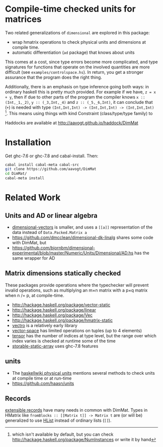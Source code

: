 # Compile-time checked units for matrices
Two related generalizations of `dimensional` are explored in this package:

* wrap hmatrix operations to check physical units and dimensions at compile time.
* automatic differentiation (`ad` package) that knows about units

This comes at a cost, since type errors become more complicated, and type signatures
for functions that operate on the involved quantities are more difficult (see
`examples/controlspace.hs`). In return, you get a stronger assurance that the
program does the right thing.

Additionally, there is an emphasis on type inference going both ways:
in ordinary haskell this is pretty much provided. For example if we have,
`z = x + y`, then if due to other parts of the program the compiler knows
`x :: (Int,_1,_2)`, `y :: (_3,Int,_4)` and `z :: (_5,_6,Int)`, it can
conclude that (`+`) is needed with type `(Int,Int,Int) -> (Int,Int,Int) -> (Int,Int,Int)` [^note].
This means using things with kind Constraint (class/type/type family) to


[^note]: which isn't available by default, but you can check http://hackage.haskell.org/package/NumInstances or write it by hand

Haddocks are available at http://aavogt.github.io/haddock/DimMat

# Installation
Get ghc-7.6 or ghc-7.8 and cabal-install. Then:
```sh
cabal install cabal-meta cabal-src
git clone https://github.com/aavogt/DimMat
cd DimMat/
cabal-meta install
```

# Related Work
## Units and AD or linear algebra
* [dimensional-vectors](https://github.com/bjornbm/dimensional-vectors) is smaller, and uses a `[[a]]` representation of the data instead of `Data.Packed.Matrix a`
* https://github.com/dmcclean/dimensional-dk-linalg shares some code with DimMat, but 
* https://github.com/bjornbm/dimensional-experimental/blob/master/Numeric/Units/Dimensional/AD.hs has the same wrapper for AD

## Matrix dimensions statically checked
These packages provide operations where the typechecker will prevent invalid operations, such as multiplying an m×n matrix with a p×q matrix when n /= p, at compile-time.

* http://hackage.haskell.org/package/vector-static
* http://hackage.haskell.org/package/linear
* http://hackage.haskell.org/package/Vec
* http://hackage.haskell.org/package/hmatrix-static
* [vectro](http://ofb.net/~frederik/vectro/) is a relatively early library
* [vector-space](http://hackage.haskell.org/package/vector-space) has limited operations on tuples (up to 4 elements)
* [tensor](http://hackage.haskell.org/package/tensor) has the number of indices at type level, but the range over which index varies is checked at runtime some of the time
* [storable-static-array](http://github.com/chowells79/storable-static-array) uses ghc-7.8 features

## units
* The [haskellwiki physical units](http://www.haskell.org/haskellwiki/Physical_units) mentions several methods to check units at compile time or at run-time
* https://github.com/haasn/units

## Records
[extensible records](http://www.haskell.org/haskellwiki/Extensible_record) have many needs in common with DimMat. Types in HMatrix like `fromBlocks :: [[Matrix t]] -> Matrix t` are (or will be) generalized to use [HList](http://hackage.haskell.org/package/HList) instead of ordinary lists (`[]`).
